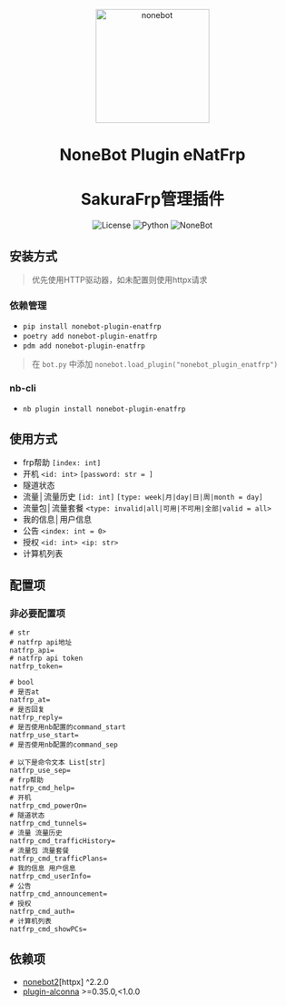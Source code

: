 <p align="center">
  <a href="https://nonebot.dev/"><img src="https://nonebot.dev/logo.png" width="200" height="200" alt="nonebot"></a>
</p>

<div align="center">

# NoneBot Plugin eNatFrp
# SakuraFrp管理插件

![License](https://img.shields.io/github/license/eya46/nonebot_plugin_enatfrp)
![Python](https://img.shields.io/badge/python-3.8+-blue.svg)
![NoneBot](https://img.shields.io/badge/nonebot-2.2.0+-red.svg)
</div>

## 安装方式

> 优先使用HTTP驱动器，如未配置则使用httpx请求

### 依赖管理

- `pip install nonebot-plugin-enatfrp`
- `poetry add nonebot-plugin-enatfrp`
- `pdm add nonebot-plugin-enatfrp`

> 在 `bot.py` 中添加 `nonebot.load_plugin("nonebot_plugin_enatfrp")`

### nb-cli

- `nb plugin install nonebot-plugin-enatfrp`

## 使用方式

- frp帮助 `[index: int]`
- 开机 `<id: int>` `[password: str = ]`
- 隧道状态
- 流量│流量历史 `[id: int]` `[type: week|月|day|日|周|month = day]`
- 流量包│流量套餐 `<type: invalid|all|可用|不可用|全部|valid = all>`
- 我的信息│用户信息
- 公告 `<index: int = 0>`
- 授权 `<id: int> <ip: str>`
- 计算机列表

## 配置项

### 非必要配置项

```dotenv
# str
# natfrp api地址
natfrp_api=
# natfrp api token
natfrp_token=

# bool
# 是否at
natfrp_at=
# 是否回复
natfrp_reply=
# 是否使用nb配置的command_start
natfrp_use_start=
# 是否使用nb配置的command_sep

# 以下是命令文本 List[str]
natfrp_use_sep=
# frp帮助
natfrp_cmd_help=
# 开机
natfrp_cmd_powerOn=
# 隧道状态
natfrp_cmd_tunnels=
# 流量 流量历史
natfrp_cmd_trafficHistory=
# 流量包 流量套餐
natfrp_cmd_trafficPlans=
# 我的信息 用户信息
natfrp_cmd_userInfo=
# 公告
natfrp_cmd_announcement=
# 授权
natfrp_cmd_auth=
# 计算机列表
natfrp_cmd_showPCs=
```



## 依赖项

- [nonebot2](https://github.com/nonebot/nonebot2)[httpx] ^2.2.0
- [plugin-alconna](https://github.com/nonebot/plugin-alconna) >=0.35.0,<1.0.0